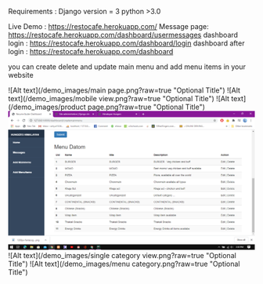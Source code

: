 Requirements : Django version = 3 python >3.0

Live Demo : https://restocafe.herokuapp.com/ 
Message page: https://restocafe.herokuapp.com/dashboard/usermessages 
dashboard login : https://restocafe.herokuapp.com/dashboard/login
dashboard after login : https://restocafe.herokuapp.com/dashboard

you can create delete and update main menu and add menu items in your website

![Alt text](/demo_images/main page.png?raw=true "Optional Title")
![Alt text](/demo_images/mobile view.png?raw=true "Optional Title")
![Alt text](/demo_images/product page.png?raw=true "Optional Title")
![Alt text](/demo_images/backend.png?raw=true "Optional Title")
![Alt text](/demo_images/single category view.png?raw=true "Optional Title")
![Alt text](/demo_images/menu category.png?raw=true "Optional Title")
